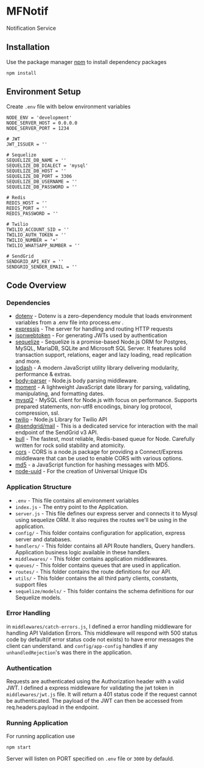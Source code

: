# MFNotif
Notification Service

## Installation

Use the package manager [npm](https://www.npmjs.com/) to install dependency packages
```npm
npm install
```
## Environment Setup
Create `.env` file with below environment variables
```dotenv
NODE_ENV = 'development'
NODE_SERVER_HOST = 0.0.0.0
NODE_SERVER_PORT = 1234

# JWT
JWT_ISSUER = ''

# Sequelize
SEQUELIZE_DB_NAME = ''
SEQUELIZE_DB_DIALECT = 'mysql'
SEQUELIZE_DB_HOST = ''
SEQUELIZE_DB_PORT = 3306
SEQUELIZE_DB_USERNAME = ''
SEQUELIZE_DB_PASSWORD = ''

# Redis
REDIS_HOST = ''
REDIS_PORT = ''
REDIS_PASSWORD = ''

# Twilio
TWILIO_ACCOUNT_SID = ''
TWILIO_AUTH_TOKEN = ''
TWILIO_NUMBER = '+'
TWILIO_WHATSAPP_NUMBER = ''

# SendGrid
SENDGRID_API_KEY = ''
SENDGRID_SENDER_EMAIL = ''
```

## Code Overview

### Dependencies
 - [dotenv](https://www.npmjs.com/package/dotenv) - Dotenv is a zero-dependency module that loads environment variables 
 from a .env file into process.env .
 - [expressjs](https://www.npmjs.com/package/express) - The server for handling and routing HTTP requests
 - [jsonwebtoken](https://www.npmjs.com/package/jsonwebtoken) - For generating JWTs used by authentication
 - [sequelize](https://www.npmjs.com/package/sequelize) - Sequelize is a promise-based Node.js ORM for Postgres, MySQL, 
 MariaDB, SQLite and Microsoft SQL Server. It features solid transaction support, relations, eager and lazy loading, 
 read replication and more.
 - [lodash](https://www.npmjs.com/package/lodash) - A modern JavaScript utility library delivering modularity, 
 performance & extras.
 - [body-parser](https://www.npmjs.com/package/body-parser) - Node.js body parsing middleware.
 - [moment](https://www.npmjs.com/package/moment) - A lightweight JavaScript date library for parsing, validating, 
 manipulating, and formatting dates.
 - [mysql2](https://www.npmjs.com/package/mysql2) - MySQL client for Node.js with focus on performance. Supports 
 prepared statements, non-utf8 encodings, binary log protocol, compression, ssl.
 - [twilio](https://www.npmjs.com/package/twilio) - Node.js Library for Twilio API
 - [@sendgrid/mail]() - This is a dedicated service for interaction with the mail endpoint of the SendGrid v3 API.
 - [bull](https://www.npmjs.com/package/bull) - The fastest, most reliable, Redis-based queue for Node. Carefully 
 written for rock solid stability and atomicity.
 - [cors](https://www.npmjs.com/package/cors) - CORS is a node.js package for providing a Connect/Express middleware 
 that can be used to enable CORS with various options.
 - [md5](https://www.npmjs.com/package/md5) - a JavaScript function for hashing messages with MD5.
 - [node-uuid](https://www.npmjs.com/package/node-uuid) - For the creation of Universal Unique IDs
 
### Application Structure
 - `.env` - This file contains all environment variables
 - `index.js` - The entry point to the Application.
 - `server.js` - This file defines our express server and connects it to Mysql using sequelize ORM. It also requires 
 the routes we'll be using in the application.
 - `config/` - This folder contains configuration for application, express server and databases.
 - `handlers/` - This folder contains all API Route handlers, Query handlers. Application business logic available in
  these handlers.
 - `middlewares/` - This folder contains application middlewares. 
 - `queues/` - This folder contains queues that are used in application.
 - `routes/` - This folder contains the route definitions for our API.
 - `utils/` - This folder contains the all third party clients, constants, support files
 - `sequelize/models/` - This folder contains the schema definitions for our Sequelize models.
 
### Error Handling
in `middlewares/catch-errors.js`, I defined a error handling middleware for handling API Validation Errors. 
This middleware will respond with 500 status code by default(if error status code not exists) to have error messages 
the client can understand. and `config/app-config` handles if any `unhandledRejection`'s was there in the application.

### Authentication
Requests are authenticated using the Authorization header with a valid JWT. I defined a express middleware 
for validating the jwt token in `middlewares/jwt.js` file. It will return a 401 status code if the request 
cannot be authenticated. The payload of the JWT can then be accessed from req.headers.payload in the endpoint.

### Running Application
For running application use
```npm
npm start
```
Server will listen on PORT specified on `.env` file or `3000` by defauld.